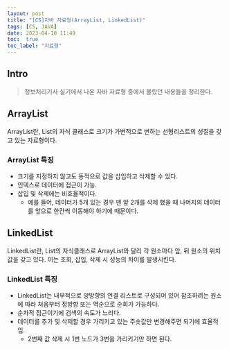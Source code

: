 ```yaml
---
layout: post
title: "[CS]자바 자료형(ArrayList, LinkedList)"
tags: [CS, JAVA]
date: 2023-04-10 11:49
toc:  true
toc_label: "자료형"
---
```


## Intro
> 정보처리기사 실기에서 나온 자바 자료형 중에서 몰랐던 내용들을 정리한다.

## ArrayList
ArrayList란, List의 자식 클래스로 크기가 가변적으로 변하는 선형리스트의 성질을 갖고 있는 자료형이다.

### ArrayList 특징<br>

- 크기를 지정하지 않고도 동적으로 값을 삽입하고 삭제할 수 있다.
- 인덱스로 데이터에 접근이 가능.
- 삽입 및 삭제에는 비효율적이다.
    - 예를 들어, 데이터가 5개 있는 경우 맨 앞 2개를 삭제 했을 때 나머지의 데이터를 앞으로 한칸씩 이동해야 하기에 때문이다.


## LinkedList
LinkedList란, List의 자식클래스로 ArrayList와 달리 각 원소마다 앞, 뒤 원소의 위치값을 갖고 있다. 이는 조회, 삽입, 삭제 시 성능의 차이를 발생시킨다.

### LinkedList 특징<br>
- LinkedList는 내부적으로 양방향의 연결 리스트로 구성되어 있어 참조하려는 원소에 따라 처음부터 정방향 또는 역순으로 순회가 가능하다.
- 순차적 접근이기에 검색의 속도가 느리다.
- 데이터를 추가 및 삭제할 경우 가리키고 있는 주솟값만 변경해주면 되기에 효율적임.
    - 2번째 값 삭제 시 1번 노드가 3번을 가리키기만 하면 된다.

